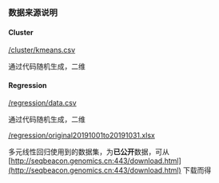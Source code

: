 
### 数据来源说明

#### Cluster

[/cluster/kmeans.csv](./cluster/kmeans.csv)

通过代码随机生成，二维

#### Regression

[/regression/data.csv](./regression/data.csv)

通过代码随机生成，二维

[/regression/original20191001to20191031.xlsx](./original20191001to20191031.xlsx)

多元线性回归使用到的数据集，为**已公开**数据，可从 [http://seqbeacon.genomics.cn:443/download.html](http://seqbeacon.genomics.cn:443/download.html) 下载而得
